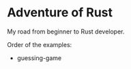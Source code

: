 # Adventure of Rust

My road from beginner to Rust developer.

Order of the examples:
- guessing-game